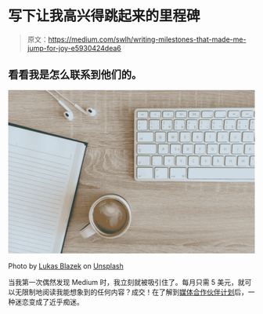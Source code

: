 # 写下让我高兴得跳起来的里程碑

> 原文：<https://medium.com/swlh/writing-milestones-that-made-me-jump-for-joy-e5930424dea6>

## 看看我是怎么联系到他们的。

![](img/a86d0312bfdb25aa1dd851096e36b993.png)

Photo by [Lukas Blazek](https://unsplash.com/@goumbik?utm_source=medium&utm_medium=referral) on [Unsplash](https://unsplash.com?utm_source=medium&utm_medium=referral)

当我第一次偶然发现 Medium 时，我立刻就被吸引住了。每月只需 5 美元，就可以无限制地阅读我能想象到的任何内容？成交！在了解到[媒体合作伙伴计划](https://help.medium.com/hc/en-us/articles/115011694187)后，一种迷恋变成了近乎痴迷。
